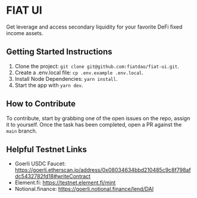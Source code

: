 # FIAT UI
Get leverage and access secondary liquidity for your favorite DeFi fixed income assets.

## Getting Started Instructions
1. Clone the project: `git clone git@github.com:fiatdao/fiat-ui.git`.
2. Create a .env.local file: `cp .env.example .env.local`.
3. Install Node Dependencies: `yarn install`.
4. Start the app with `yarn dev`.

## How to Contribute
To contribute, start by grabbing one of the open issues on the repo, assign it to yourself. Once the task has been completed, open a PR against the `main` branch.

## Helpful Testnet Links
- Goerli USDC Faucet: https://goerli.etherscan.io/address/0x08034634bbd210485c9c8f798afdc5432782fd18#writeContract
- Element.fi: https://testnet.element.fi/mint
- Notional.finance: https://goerli.notional.finance/lend/DAI
